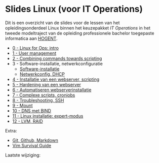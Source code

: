 # Slides Linux (voor IT Operations)

Dit is een overzicht van de slides voor de lessen van het opleidingsonderdeel Linux binnen het keuzepakket *IT Operations* in het tweede modeltraject van de opleiding professionele bachelor toegepaste informatica aan [HOGENT](https://www.hogent.be/).

- [0 - Linux for Ops: intro](00-linux-ops-intro.html)
- [1 - User management](01-user-mgmt.html)
- [2 - Combining commands towards scripting](02-towards-scripting.html)
- 3 - Software-installatie, netwerkconfiguratie
    - [Software-installatie](03-software-installatie.html)
    - [Netwerkconfig, DHCP](03-netwerkconfiguratie.html)
- [4 - Installatie van een webserver, scripting](04-installatie-webserver.html)
- [5 - Hardening van een webserver](05-hardening.html)
- [6 - Automatiseren webserverinstallatie](06-automatiseren.html)
- [7 - Complexe scripts, cronjobs](07-scripting-cronjobs.html)
- [8 - Troubleshooting, SSH](08-troubleshooting.html)
- [9 - Mount](09-mount.html)
- [10 - DNS met BIND](10-bind.html)
- [11 - Linux installatie: expert-modus](11-expert-installatie.html)
- [12 - LVM, RAID](12-LVM-RAID.html)

Extra:

- [Git, Github, Markdown](99-git-survival-guide.html)
- [Vim Survival Guide](99-vim-survival-guide.html)

Laatste wijziging: 
